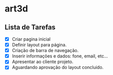 # art3d
## Lista de Tarefas

 - [x] Criar pagina inicial
 - [x] Definir layout para página.
 - [x] Criação de barra de navegação.
 - [x] Inserir informações e dados: fone,  email, etc...
 - [x] Apresentar ao cliente projeto.
 - [x] Aguardando aprovação do layout concluido.
